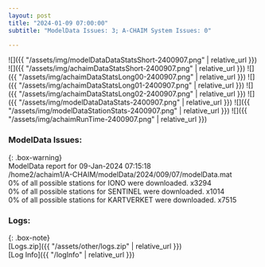 ```yaml
---
layout: post
title: "2024-01-09 07:00:00"
subtitle: "ModelData Issues: 3; A-CHAIM System Issues: 0"

---
```


![]({{ "/assets/img/modelDataDataStatsShort-2400907.png" | relative_url }})
![]({{ "/assets/img/achaimDataStatsShort-2400907.png" | relative_url }})
![]({{ "/assets/img/achaimDataStatsLong00-2400907.png" | relative_url }})
![]({{ "/assets/img/achaimDataStatsLong01-2400907.png" | relative_url }})
![]({{ "/assets/img/achaimDataStatsLong02-2400907.png" | relative_url }})
![]({{ "/assets/img/modelDataDataStats-2400907.png" | relative_url }})
![]({{ "/assets/img/modelDataStationStats-2400907.png" | relative_url }})
![]({{ "/assets/img/achaimRunTime-2400907.png" | relative_url }})


### ModelData Issues:  
  
{: .box-warning}  
 ModelData report for 09-Jan-2024 07:15:18   
 /home2/achaim1/A-CHAIM/modelData/2024/009/07/modelData.mat   
 0% of all possible stations for IONO were downloaded. x3294   
 0% of all possible stations for SENTINEL were downloaded. x1014   
 0% of all possible stations for KARTVERKET were downloaded. x7515   
  


### Logs:  
  
{: .box-note}  
[Logs.zip]({{ "/assets/other/logs.zip" | relative_url }})  
[Log Info]({{ "/logInfo" | relative_url }})  
